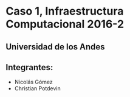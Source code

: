 # Caso 1, Infraestructura Computacional 2016-2
## Universidad de los Andes
## Integrantes:
- Nicolás Gómez
- Christian Potdevin


